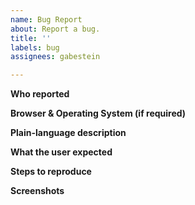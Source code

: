 ```yaml
---
name: Bug Report
about: Report a bug.
title: ''
labels: bug
assignees: gabestein

---
```


**Who reported**

**Browser & Operating System (if required)**

**Plain-language description**

**What the user expected**

**Steps to reproduce**

**Screenshots**
